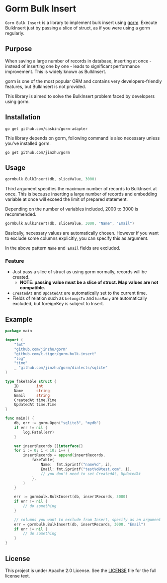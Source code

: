 # Gorm Bulk Insert

`Gorm Bulk Insert` is a library to implement bulk insert using [gorm](https://github.com/jinzhu/gorm). Execute BulkInsert just by passing a slice of struct, as if you were using a gorm regularly.

## Purpose

When saving a large number of records in database, inserting at once - instead of inserting one by one - leads to significant performance improvement. This is widely known as BulkInsert.

gorm is one of the most popular ORM and contains very developers-friendly features, but BulkInsert is not provided.

This library is aimed to solve the BulkInsert problem faced by developers using gorm.

## Installation

`go get github.com/casbin/gorm-adapter`

This library depends on gorm, following command is also necessary unless you've installed gorm.

`go get github.com/jinzhu/gorm`


## Usage

```go
gormbulk.BulkInsert(db, sliceValue, 3000)
```

Third argument specifies the maximum number of records to BulkInsert at once. This is because inserting a large number of records and embedding variable at once will exceed the limit of prepared statement.

Depending on the number of variables included, 2000 to 3000 is recommended.

```go
gormbulk.BulkInsert(db, sliceValue, 3000, "Name", "Email")
```

Basically, necessary values are automatically chosen. However if you want to exclude some columns explicitly, you can specify this as argument.

In the above pattern `Name` and` Email` fields are excluded.

### Feature

- Just pass a slice of struct as using gorm normally, records will be created.
    - **NOTE: passing value must be a slice of struct. Map values are not compatible.**
- `CreatedAt` and `UpdatedAt` are automatically set to the current time.
- Fields of relation such as `belongsTo` and `hasMany` are automatically excluded, but foreignKey is subject to Insert.

## Example

```go
package main

import (
	"fmt"
	"github.com/jinzhu/gorm"
	"github.com/t-tiger/gorm-bulk-insert"
	"log"
	"time"
	_ "github.com/jinzhu/gorm/dialects/sqlite"
)

type fakeTable struct {
	ID        int
	Name      string
	Email     string
	CreatedAt time.Time
	UpdatedAt time.Time
}

func main() {
	db, err := gorm.Open("sqlite3", "mydb")
	if err != nil {
		log.Fatal(err)
	}

	var insertRecords []interface{}
	for i := 0; i < 10; i++ {
		insertRecords = append(insertRecords,
			fakeTable{
				Name:  fmt.Sprintf("name%d", i),
				Email: fmt.Sprintf("test%d@test.com", i),
				// you don't need to set CreatedAt, UpdatedAt
			},
		)
	}

	err := gormbulk.BulkInsert(db, insertRecords, 3000)
	if err != nil {
		// do something
	}

	// columns you want to exclude from Insert, specify as an argument
	err = gormbulk.BulkInsert(db, insertRecords, 3000, "Email")
    if err != nil {
        // do something
    }
}
```

## License

This project is under Apache 2.0 License. See the [LICENSE](https://github.com/kabukikeiji/gorm-bulk-insert/blob/master/LICENSE.txt) file for the full license text.
